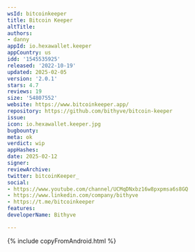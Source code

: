 ```yaml
---
wsId: bitcoinkeeper
title: Bitcoin Keeper
altTitle: 
authors:
- danny
appId: io.hexawallet.keeper
appCountry: us
idd: '1545535925'
released: '2022-10-19'
updated: 2025-02-05
version: '2.0.1'
stars: 4.7
reviews: 19
size: '54807552'
website: https://www.bitcoinkeeper.app/
repository: https://github.com/bithyve/bitcoin-keeper
issue: 
icon: io.hexawallet.keeper.jpg
bugbounty: 
meta: ok
verdict: wip
appHashes: 
date: 2025-02-12
signer: 
reviewArchive: 
twitter: bitcoinKeeper_
social:
- https://www.youtube.com/channel/UCMqDNxbz16w8pxpmsa6s8GQ
- https://www.linkedin.com/company/bithyve
- https://t.me/bitcoinkeeper
features: 
developerName: Bithyve

---
```


{% include copyFromAndroid.html %}